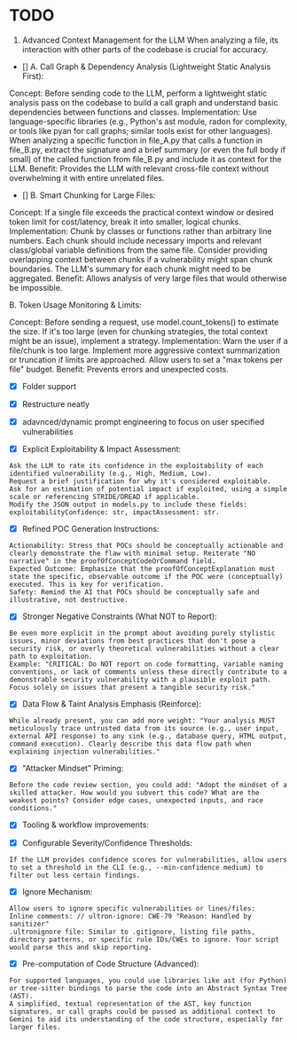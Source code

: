 
# TODO


1. Advanced Context Management for the LLM
When analyzing a file, its interaction with other parts of the codebase is crucial for accuracy.

- [] A. Call Graph & Dependency Analysis (Lightweight Static Analysis First):

Concept: Before sending code to the LLM, perform a lightweight static analysis pass on the codebase to build a call graph and understand basic dependencies between functions and classes.
Implementation:
Use language-specific libraries (e.g., Python's ast module, radon for complexity, or tools like pyan for call graphs; similar tools exist for other languages).
When analyzing a specific function in file_A.py that calls a function in file_B.py, extract the signature and a brief summary (or even the full body if small) of the called function from file_B.py and include it as context for the LLM.
Benefit: Provides the LLM with relevant cross-file context without overwhelming it with entire unrelated files.
- [] B. Smart Chunking for Large Files:

Concept: If a single file exceeds the practical context window or desired token limit for cost/latency, break it into smaller, logical chunks.
Implementation:
Chunk by classes or functions rather than arbitrary line numbers.
Each chunk should include necessary imports and relevant class/global variable definitions from the same file.
Consider providing overlapping context between chunks if a vulnerability might span chunk boundaries.
The LLM's summary for each chunk might need to be aggregated.
Benefit: Allows analysis of very large files that would otherwise be impossible.

B. Token Usage Monitoring & Limits:

Concept: Before sending a request, use model.count_tokens() to estimate the size. If it's too large (even for chunking strategies, the total context might be an issue), implement a strategy.
Implementation:
Warn the user if a file/chunk is too large.
Implement more aggressive context summarization or truncation if limits are approached.
Allow users to set a "max tokens per file" budget.
Benefit: Prevents errors and unexpected costs.



- [x] Folder support
- [x] Restructure neatly
- [x] adavnced/dynamic  prompt engineering to focus on user specified vulnerabilities


- [x] Explicit Exploitability & Impact Assessment:
```
Ask the LLM to rate its confidence in the exploitability of each identified vulnerability (e.g., High, Medium, Low).
Request a brief justification for why it's considered exploitable.
Ask for an estimation of potential impact if exploited, using a simple scale or referencing STRIDE/DREAD if applicable.
Modify the JSON output in models.py to include these fields: exploitabilityConfidence: str, impactAssessment: str.
```

- [x] Refined POC Generation Instructions:
```
Actionability: Stress that POCs should be conceptually actionable and clearly demonstrate the flaw with minimal setup. Reiterate "NO narrative" in the proofOfConceptCodeOrCommand field.
Expected Outcome: Emphasize that the proofOfConceptExplanation must state the specific, observable outcome if the POC were (conceptually) executed. This is key for verification.
Safety: Remind the AI that POCs should be conceptually safe and illustrative, not destructive.
```

- [x] Stronger Negative Constraints (What NOT to Report):
```
Be even more explicit in the prompt about avoiding purely stylistic issues, minor deviations from best practices that don't pose a security risk, or overly theoretical vulnerabilities without a clear path to exploitation.
Example: "CRITICAL: Do NOT report on code formatting, variable naming conventions, or lack of comments unless these directly contribute to a demonstrable security vulnerability with a plausible exploit path. Focus solely on issues that present a tangible security risk."
```

- [x] Data Flow & Taint Analysis Emphasis (Reinforce):
```
While already present, you can add more weight: "Your analysis MUST meticulously trace untrusted data from its source (e.g., user input, external API response) to any sink (e.g., database query, HTML output, command execution). Clearly describe this data flow path when explaining injection vulnerabilities."
```

- [x] "Attacker Mindset" Priming:
```
Before the code review section, you could add: "Adopt the mindset of a skilled attacker. How would you subvert this code? What are the weakest points? Consider edge cases, unexpected inputs, and race conditions."
```

- [x] Tooling & workflow improvements:

- [x] Configurable Severity/Confidence Thresholds:
```
If the LLM provides confidence scores for vulnerabilities, allow users to set a threshold in the CLI (e.g., --min-confidence medium) to filter out less certain findings.
```

- [x] Ignore Mechanism:
```
Allow users to ignore specific vulnerabilities or lines/files:
Inline comments: // ultron-ignore: CWE-79 "Reason: Handled by sanitizer"
.ultronignore file: Similar to .gitignore, listing file paths, directory patterns, or specific rule IDs/CWEs to ignore. Your script would parse this and skip reporting.
```

- [x] Pre-computation of Code Structure (Advanced):
```
For supported languages, you could use libraries like ast (for Python) or tree-sitter bindings to parse the code into an Abstract Syntax Tree (AST).
A simplified, textual representation of the AST, key function signatures, or call graphs could be passed as additional context to Gemini to aid its understanding of the code structure, especially for larger files.
```

